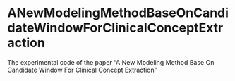 # ANewModelingMethodBaseOnCandidateWindowForClinicalConceptExtraction
The experimental code of the paper “A New Modeling Method Base On Candidate Window For Clinical Concept Extraction”
